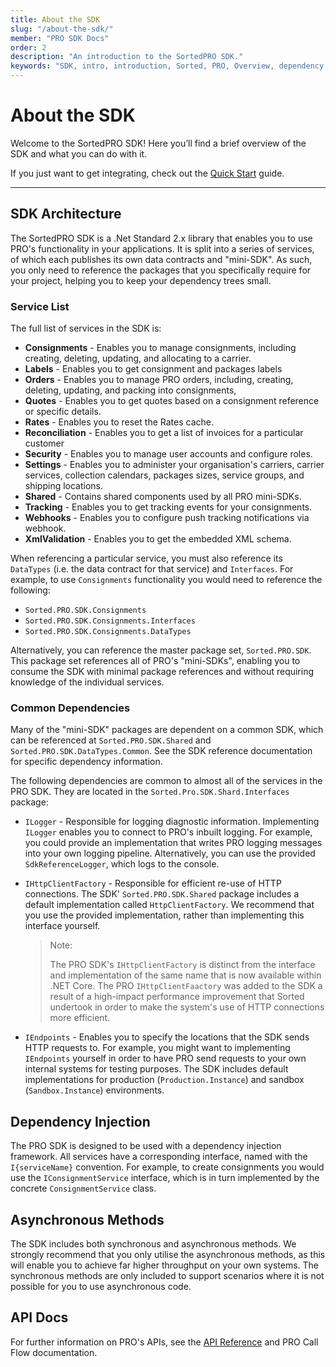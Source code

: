 ```yaml
---
title: About the SDK
slug: "/about-the-sdk/"
member: "PRO SDK Docs"
order: 2
description: "An introduction to the SortedPRO SDK."
keywords: "SDK, intro, introduction, Sorted, PRO, Overview, dependency, injection, dependencies, setup, getting started "
---
```


# About the SDK

Welcome to the SortedPRO SDK! Here you’ll find a brief overview of the SDK and what you can do with it.

If you just want to get integrating, check out the [Quick Start](https://docs.sorted.com/react/quick-start/) guide.

---

## SDK Architecture

The SortedPRO SDK is a .Net Standard 2.x library that enables you to use PRO's functionality in your applications. It is split into a series of services, of which each publishes its own data contracts and "mini-SDK". As such, you only need to reference the packages that you specifically require for your project, helping you to keep your dependency trees small.

### Service List

The full list of services in the SDK is:

* **Consignments** - Enables you to manage consignments, including creating, deleting, updating, and allocating to a carrier.
* **Labels** - Enables you to get consignment and packages labels
* **Orders** - Enables you to manage PRO orders, including, creating, deleting, updating, and packing into consignments,
* **Quotes** - Enables you to get quotes based on a consignment reference or specific details.
* **Rates** - Enables you to reset the Rates cache.
* **Reconciliation** - Enables you to get a list of invoices for a particular customer
* **Security** - Enables you to manage user accounts and configure roles.
* **Settings** - Enables you to administer your organisation's carriers, carrier services, collection calendars, packages sizes, service groups, and shipping locations.
* **Shared** - Contains shared components used by all PRO mini-SDKs.
* **Tracking** - Enables you to get tracking events for your consignments.
* **Webhooks** - Enables you to configure push tracking notifications via webhook.
* **XmlValidation** - Enables you to get the embedded XML schema.

When referencing a particular service, you must also reference its `DataTypes` (i.e. the data contract for that service) and `Interfaces`. For example, to use `Consignments` functionality you would need to reference the following:

* `Sorted.PRO.SDK.Consignments` 
* `Sorted.PRO.SDK.Consignments.Interfaces`
* `Sorted.PRO.SDK.Consignments.DataTypes`

Alternatively, you can reference the master package set, `Sorted.PRO.SDK`. This package set references all of PRO's "mini-SDKs", enabling you to consume the SDK with minimal package references and without requiring knowledge of the individual services.

### Common Dependencies

Many of the "mini-SDK" packages are dependent on a common SDK, which can be referenced at `Sorted.PRO.SDK.Shared` and `Sorted.PRO.SDK.DataTypes.Common`. See the SDK reference documentation for specific dependency information.

The following dependencies are common to almost all of the services in the PRO SDK. They are located in the `Sorted.Pro.SDK.Shard.Interfaces` package:

* `ILogger` - Responsible for logging diagnostic information. Implementing `ILogger` enables you to connect to PRO's inbuilt logging. For example, you could provide an implementation that writes PRO logging messages into your own logging pipeline. Alternatively, you can use the provided `SdkReferenceLogger`, which logs to the console. 

* `IHttpClientFactory` - Responsible for efficient re-use of HTTP connections. The SDK' `Sorted.PRO.SDK.Shared` package includes a default implementation called `HttpClientFactory`. We recommend that you use the provided implementation, rather than implementing this interface yourself. 

     > <span class="note-header">Note:</span>
     > 
     > The PRO SDK's `IHttpClientFactory` is distinct from the interface and implementation of the same name that is now available within .NET Core. The PRO `IHttpClientFaactory` was added to the SDK a result of a high-impact performance improvement that Sorted undertook in order to make the system's use of HTTP connections more efficient.

* `IEndpoints` - Enables you to specify the locations that the SDK sends HTTP requests to. For example, you might want to implementing `IEndpoints` yourself in order to have PRO send requests to your own internal systems for testing purposes. The SDK includes default implementations for production (`Production.Instance`) and sandbox (`Sandbox.Instance`) environments. 

## Dependency Injection

The PRO SDK is designed to be used with a dependency injection framework. All services have a corresponding interface, named with the `I{serviceName}` convention. For example, to create consignments you would use the `IConsignmentService` interface, which is in turn implemented by the concrete `ConsignmentService` class. 

## Asynchronous Methods 

The SDK includes both synchronous and asynchronous methods. We strongly recommend that you only utilise the asynchronous methods, as this will enable you to achieve far higher throughput on your own systems. The synchronous methods are only included to support scenarios where it is not possible for you to use asynchronous code. 

## API Docs

For further information on PRO's APIs, see the [API Reference](https://docs.electioapp.com/#/api) and PRO Call Flow documentation.